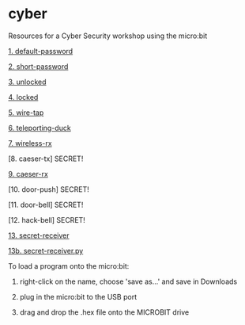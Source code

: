 # cyber

Resources for a Cyber Security workshop using the micro:bit

[1. default-password](https://raw.githubusercontent.com/whaleygeek/cyber/master/for_microbit/microbit-default-password.hex)

[2. short-password](https://raw.githubusercontent.com/whaleygeek/cyber/master/for_microbit/microbit-short-password.hex)

[3. unlocked](https://raw.githubusercontent.com/whaleygeek/cyber/master/for_microbit/microbit-unlocked.hex)

[4. locked](https://raw.githubusercontent.com/whaleygeek/cyber/master/for_microbit/microbit-locked.hex)

[5. wire-tap](https://raw.githubusercontent.com/whaleygeek/cyber/master/for_microbit/microbit-wire-tap.hex)

[6. teleporting-duck](https://raw.githubusercontent.com/whaleygeek/cyber/master/for_microbit/microbit-teleporting-duck.hex)

[7. wireless-rx](https://raw.githubusercontent.com/whaleygeek/cyber/master/for_microbit/microbit-wireless-rx.hex)

[8. caeser-tx] SECRET!

[9. caeser-rx](https://raw.githubusercontent.com/whaleygeek/cyber/master/for_microbit/microbit-caeser-rx.hex)

[10. door-push] SECRET!

[11. door-bell] SECRET!

[12. hack-bell] SECRET!

[13. secret-receiver](https://raw.githubusercontent.com/whaleygeek/cyber/master/for_microbit/secret-receiver.hex)

[13b. secret-receiver.py](https://raw.githubusercontent.com/whaleygeek/cyber/master/for_microbit/secret-receiver.py)

To load a program onto the micro:bit:

1. right-click on the name, choose 'save as...' and save in Downloads

2. plug in the micro:bit to the USB port

3. drag and drop the .hex file onto the MICROBIT drive

